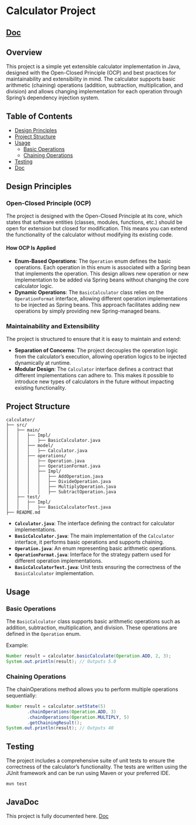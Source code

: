 # Calculator Project     

## [Doc](./doc/index.html)

## Overview

This project is a simple yet extensible calculator implementation in Java, designed with the Open-Closed Principle (OCP) and best practices for maintainability and extensibility in mind. The calculator supports basic arithmetic (chaining) operations (addition, subtraction, multiplication, and division) and allows changing implementation for each operation through Spring’s dependency injection system.

## Table of Contents

- [Design Principles](#design-principles)
- [Project Structure](#project-structure)
- [Usage](#usage)
    - [Basic Operations](#basic-operations)
    - [Chaining Operations](#chaining-operations)
- [Testing](#testing)
- [Doc](#JavaDoc)

## Design Principles

### Open-Closed Principle (OCP)

The project is designed with the Open-Closed Principle at its core, which states that software entities (classes, modules, functions, etc.) should be open for extension but closed for modification. This means you can extend the functionality of the calculator without modifying its existing code.

#### How OCP Is Applied

- **Enum-Based Operations**: The `Operation` enum defines the basic operations. Each operation in this enum is associated with a Spring bean that implements the operation. This design allows new operation or new implementation to be added via Spring beans without changing the core calculator logic.
- **Dynamic Operations**: The `BasicCalculator` class relies on the `OperationFormat` interface, allowing different operation implementations to be injected as Spring beans. This approach facilitates adding new operations by simply providing new Spring-managed beans.

### Maintainability and Extensibility

The project is structured to ensure that it is easy to maintain and extend:
- **Separation of Concerns**: The project decouples the operation logic from the calculator’s execution, allowing operation logics to be injected dynamically at runtime.
- **Modular Design**: The `Calculator` interface defines a contract that different implementations can adhere to. This makes it possible to introduce new types of calculators in the future without impacting existing functionality.

## Project Structure
```
calculator/
├── src/
│   ├── main/
│   │   ├── Impl/
│   │   │   ├── BasicCalculator.java
│   │   ├── model/
│   │   │   ├── Calculator.java
│   │   ├── operations/
│   │   │   ├── Operation.java
│   │   │   ├── OperationFormat.java
│   │   │   ├── Impl/
│   │   │   │   ├── AddOperation.java
│   │   │   │   ├── DivideOperation.java
│   │   │   │   ├── MultiplyOperation.java
│   │   │   │   ├── SubtractOperation.java
│   ├── test/
│   │   ├── Impl/
│   │   │   ├── BasicCalculatorTest.java
├── README.md
```
- **`Calculator.java`**: The interface defining the contract for calculator implementations.
- **`BasicCalculator.java`**: The main implementation of the `Calculator` interface, it performs basic operations and supports chaining.
- **`Operation.java`**: An enum representing basic arithmetic operations.
- **`OperationFormat.java`**: Interface for the strategy pattern used for different operation implementations.
- **`BasicCalculatorTest.java`**: Unit tests ensuring the correctness of the `BasicCalculator` implementation.

## Usage

### Basic Operations

The `BasicCalculator` class supports basic arithmetic operations such as addition, subtraction, multiplication, and division. These operations are defined in the `Operation` enum.

Example:

```java
Number result = calculator.basicCalculate(Operation.ADD, 2, 3);
System.out.println(result); // Outputs 5.0
```


### Chaining Operations

The chainOperations method allows you to perform multiple operations sequentially:

```java
Number result = calculator.setState(5)
        .chainOperations(Operation.ADD, 3)
        .chainOperations(Operation.MULTIPLY, 5)
        .getChainingResult();
System.out.println(result); // Outputs 40
```

## Testing

The project includes a comprehensive suite of unit tests to ensure the correctness of the calculator’s functionality. The tests are written using the JUnit framework and can be run using Maven or your preferred IDE.
```shell
mvn test
```


## JavaDoc

This project is fully documented here. [Doc](./doc/index.html)


